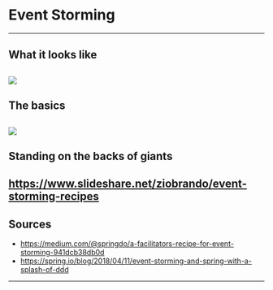 # Event Storming

---

## What it looks like
![](https://cdn-images-1.medium.com/max/2400/1*e1bMa2Q-hVumzGJO27jM5g.jpeg)
---
## The basics
![](https://cdn-images-1.medium.com/max/2400/1*8bNQTmmlntxBq2598Lo9Dg.jpeg)
---
## Standing on the backs of giants
https://www.slideshare.net/ziobrando/event-storming-recipes
---
## Sources
- https://medium.com/@springdo/a-facilitators-recipe-for-event-storming-941dcb38db0d
- https://spring.io/blog/2018/04/11/event-storming-and-spring-with-a-splash-of-ddd
---
